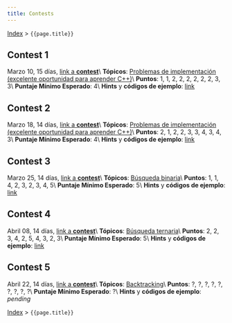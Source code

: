 ```yaml
---
title: Contests
---
```


[Index](index) > ```{{page.title}}```

## Contest 1
Marzo 10, 15 días, [link a **contest**](https://vjudge.net/contest/484066)\\
**Tópicos**: [Problemas de implementación (excelente oportunidad para aprender C++)](resources/cpp)\\
**Puntos**: 1, 1, 2, 2, 2, 2, 2, 2, 3, 3\\
**Puntaje Mínimo Esperado**: 4\\
**Hints** y **códigos de ejemplo**: [link](hints/contest1)

## Contest 2
Marzo 18, 14 días, [link a **contest**](https://vjudge.net/contest/485379)\\
**Tópicos**: [Problemas de implementación (excelente oportunidad para aprender C++)](resources/cpp)\\
**Puntos**: 2, 1, 2, 2, 3, 3, 4, 3, 4, 3\\
**Puntaje Mínimo Esperado**: 4\\
**Hints** y **códigos de ejemplo**: [link](hints/contest2)

## Contest 3
Marzo 25, 14 días, [link a **contest**](https://vjudge.net/contest/486492)\\
**Tópicos**: [Búsqueda binaria](resources/search)\\
**Puntos**: 1, 1, 4, 2, 3, 2, 3, 4, 5\\
**Puntaje Mínimo Esperado**: 5\\
**Hints** y **códigos de ejemplo**: [link](hints/contest3)

## Contest 4
Abril 08, 14 días, [link a **contest**](https://vjudge.net/contest/488521)\\
**Tópicos**: [Búsqueda ternaria](resources/search)\\
**Puntos**: 2, 2, 3, 4, 2, 5, 4, 3, 2, 3\\
**Puntaje Mínimo Esperado**: 5\\
**Hints** y **códigos de ejemplo**: [link](hints/contest4)

## Contest 5
Abril 22, 14 días, [link a **contest**](https://vjudge.net/contest/490396)\\
**Tópicos**: [Backtracking](resources/backtracking)\\
**Puntos**: ?, ?, ?, ?, ?, ?, ?, ?, ?\\
**Puntaje Mínimo Esperado**: ?\\
**Hints** y **códigos de ejemplo**: _pending_

[Index](index) > ```{{page.title}}```
